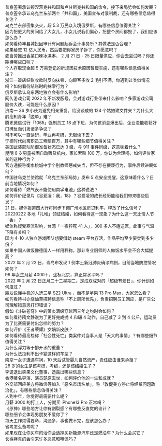 普京签署承认顿涅茨克共和国和卢甘斯克共和国的命令，接下来局势会如何发展？  
普京签令承认乌克兰东部两个「共和国」，美国宣布对俄制裁，还有哪些信息值得关注？  
乌克兰东部密集交火，超 5.3 万民众入境俄罗斯，有哪些信息值得关注？  
因为把更大的房间给了大女儿，小女儿说我们偏心，把整个房间都毁了，我们应该怎么办？  
如何看待丰县城投因审计有问题起诉会计事务所？其做法是否合理？  
如果给您 12 亿人民币，然后要把你家房子拆了，你愿意吗？  
麦当劳推出香菜口味冰淇淋， 2 月 21 日 - 25 日限量供应，你会去尝试吗？你还期待哪些口味？  
个人存取现金超 5 万需登记的新规因技术原因暂缓实施，还有哪些信息值得关注？  
浙江一饭店结账收款时反向抹零，向顾客多收 2 毛引不满，你遇到过类似情况吗？如何看待结账时的抹零行为？  
俄罗斯承认乌东两地独立会有什么影响?  
网传游戏公司 2022 年不新发版号，会对游戏行业带来什么影响？多家游戏公司股价大跌，可能是什么原因？  
济南一 36 岁小伙为避免相亲重复，给没谈成的 124 个姑娘建文件夹？为什么大龄高知青年「脱单」难？  
腾讯微信试行「1065」强制员工 18 点下班，为何该消息爆出后，企业没能收获好口碑反而引发诸多争议？  
可不可以一直读研，毕业再考研，无限读下去？  
宁德时代向离职员工索赔百万，其中有哪些细节值得关注？  
美国武装部队防御准备状态已达 3 级，与 911 事件同级，这意味着什么？  
昆明 6 岁男童被困自动贩货机内，家长索赔 100 万，你认为合理吗，如何评价家长的这种行为？  
官方通报称衡水桃城中学个别教师惩戒失当，但不存在猥亵行为，事件后续进展如何？  
中国驻乌克兰使馆就「乌克兰东部局势」发布 5 点安全提醒，这意味着什么？目前当地情况如何？  
如何看待「燃气表不能使用南孚电池」这种说法？  
如何评价纪录片《谷爱凌：我，18》？谷爱凌的成长经历能给我们带来哪些启发？  
21 日，媒体报道四大行将同步下调广州地区房贷利率，释放了什么信号？  
20220222 多地「扎堆」领证结婚，如何看待这一现象？为什么这一天比情人节「香」？  
媒体称疑受寒流影响，台湾「一夜猝死 41 人」，300 多人不适送医，此事与气温下降有关吗？  
国内 4-10 人独立游戏团队想要借助 steam 平台存活，作品平均至少要卖到多少份？  
如果中国人做饭像德国人一样用秤称，那非专业厨师的人做饭水平会不会大幅提高？  
2022 年 2 月 22 日，青岛市发现 1 例本土新冠肺炎确诊病例，目前当地防控情况如何？  
99 年女生月薪 4000＋，坐标北京，算正常水平吗？  
2022 年 2 月 22 日正月二十二星期二，是成双成对的「超级有爱日」，你计划如何度过？  
朋友说懂手机的人选三星 S22 Ultra ，而不是苹果 13 Pro Max，大家怎么看？  
如何看待书亦烧仙草招聘信息称「不上厕所优先」，负责招聘员工回应，是广告公司理解错意思打印错误？  
假如《斗破苍穹》中的萧炎满级穿越回三年之约时会如何？  
如何看待隋文静说为了更好完成抛 4 和碾 4 动作，自己减了 3 到 4 公斤，运动员为了比赛需要付出怎样的努力？  
如何评价《王者荣耀》女娲新皮肤？  
如何看待最高检称「社会性死亡」类案件对当事人是「天大的事情」？有哪些细节值得关注？  
为什么浮力等于排开水的重量？  
为什么法拉利不出卡宴这样的车型？  
南京一女子遭遇车祸，10 天后试管婴儿自然流产，责任应由谁来承担？  
26 岁的女生是该考研，考编，还是该结婚生子？  
李诞退出笑果文化董事，透露出哪些信息？  
香港著名导演、演员楚原去世，如何评价他的一生和成就？  
外交部回应美方将微信等加入「恶名市场名单」，称「敦促美方停止将经贸问题政治化」，有哪些信息值得关注？  
人到中年，你觉得最需要什么呢？  
月薪 3000 的打工人，分期买 iPhone13 Pro 正常吗？  
《原神》哪些地方让你有割裂感？有哪些反直觉的设计？  
哪些细节会体现男朋友不爱你了？  
每天工作烦得要命，沟通多，事也做不完，应该怎么办？  
省考怎么备考呢？  
如果现在让你买车的话你会选择买新能源汽车还是燃油车？为什么会买它？  
长得胖真的会引来许多恶意和嘲讽吗？  

